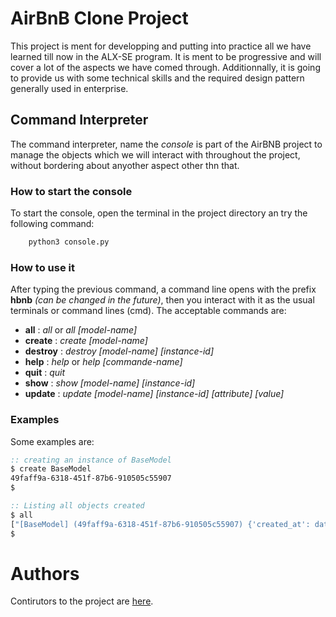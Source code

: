 # AirBnB Clone  Project
This project is ment for developping and putting into practice all we have learned till now in the ALX-SE program.
It is ment to be progressive and will cover a lot of the aspects we have comed through.
Additionnally, it is going to provide us with some technical skills and the required design pattern generally used in enterprise.

## Command Interpreter
The command interpreter, name the *console* is part of the AirBNB project to manage the objects which we will interact
with throughout the project, without bordering about anyother aspect other thn that.

### How to start the console
To start the console, open the terminal in the project directory an try the following command:

~~~cmd
    python3 console.py
~~~

### How to use it
After typing the previous command, a command line opens with the prefix **hbnb** *(can be changed in the future)*, then you interact with it as the usual terminals or command lines (cmd). The acceptable commands are:
- **all** : *all* or *all [model-name]*
- **create** : *create [model-name]*
- **destroy** : *destroy [model-name] [instance-id]*
- **help** : *help* or *help [commande-name]*
- **quit** : *quit*
- **show** : *show [model-name] [instance-id]*
- **update** : *update [model-name] [instance-id] [attribute] [value]*

### Examples
Some examples are:
~~~cmd
:: creating an instance of BaseModel
$ create BaseModel
49faff9a-6318-451f-87b6-910505c55907
$
~~~

~~~cmd
:: Listing all objects created
$ all
["[BaseModel] (49faff9a-6318-451f-87b6-910505c55907) {'created_at': datetime.datetime(2017, 10, 2, 3, 10, 25, 903293), 'id': '49faff9a-6318-451f-87b6-910505c55907', 'updated_at': datetime.datetime(2017, 10, 2, 3, 10, 25, 903300)}"]
$
~~~

# Authors
Contirutors to the project are [here](AUTHORS).
